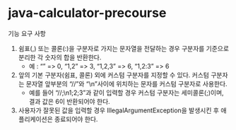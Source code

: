 # java-calculator-precourse

기능 요구 사항
1. 쉼표(,) 또는 콜론(:)을 구분자로 가지는 문자열을 전달하는 경우 구분자를 기준으로 분리한 각 숫자의 합을 반환한다.
   - 예 : “” => 0, “1,2” => 3, “1,2,3” => 6, “1,2:3” => 6
2. 앞의 기본 구분자(쉼표, 콜론) 외에 커스텀 구분자를 지정할 수 있다. 커스텀 구분자는 문자열 앞부분의 “//”와 “\n”사이에 위치하는 문자를 커스텀 구분자로 사용한다.
   - 예를 들어 “//;\n1;2;3”과 같이 입력할 경우 커스텀 구분자는 세미콜론(;)이며, 결과 값은 6이 반환되어야 한다.
3. 사용자가 잘못된 값을 입력할 경우 IllegalArgumentException을 발생시킨 후 애플리케이션은 종료되어야 한다.


